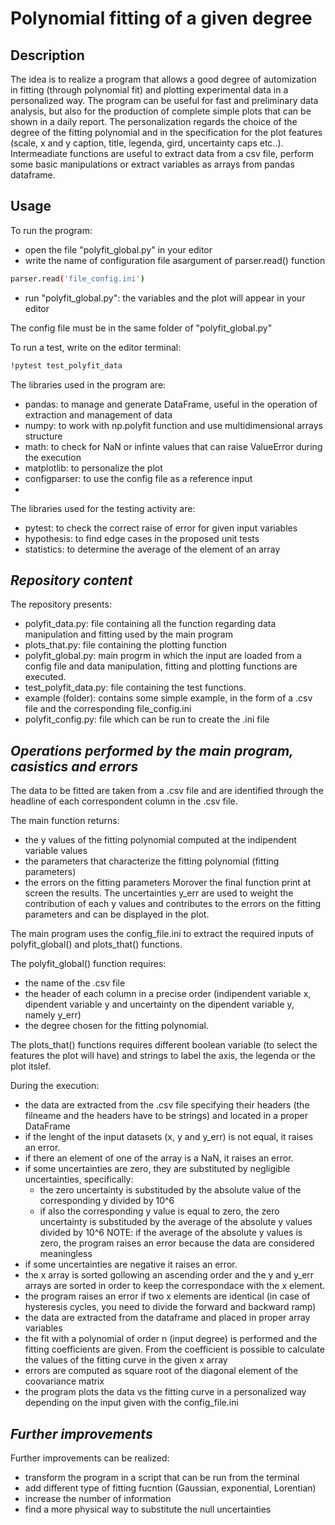 # Polynomial fitting of a given degree

## **Description**
The idea is to realize a program that allows a good degree of automization in fitting (through polynomial fit) and plotting experimental data in a personalized way. The program can be useful for fast and preliminary data analysis, but also for the production of complete simple plots that can be shown in a daily report. The personalization regards the choice of the degree of the fitting polynomial and in the specification for the plot features (scale, x and y caption, title, legenda, gird, uncertainty caps etc..). Intermeadiate functions are useful to extract data from a csv file, perform some basic manipulations or extract variables as arrays from pandas dataframe.




## **Usage**
To run the program:
- open the file "polyfit_global.py" in your editor
- write the name of configuration file asargument of parser.read() function 
```bash
parser.read('file_config.ini')
```
- run "polyfit_global.py": the variables and the plot will appear in your editor

The config file must be in the same folder of "polyfit_global.py"

To run a test, write on the editor terminal:
```bash
!pytest test_polyfit_data
```

The libraries used in the program are:
- pandas: to manage and generate DataFrame, useful in the operation of extraction and management of data
- numpy: to work with np.polyfit function and use multidimensional arrays structure 
- math: to check for NaN or infinte values that can raise ValueError during the execution
- matplotlib: to personalize the plot
- configparser: to use the config file as a reference input
- 
The libraries used for the testing activity are:
- pytest: to check the correct raise of error for given input variables
- hypothesis: to find edge cases in the proposed unit tests
- statistics: to determine the average of the element of an array



## *Repository content*
The repository presents:
- polyfit_data.py: file containing all the function regarding data manipulation and fitting used by the main program
- plots_that.py: file containing the plotting function
- polyfit_global.py: main progrm in which the input are loaded from a config file and data manipulation, fitting and plotting functions are executed.
- test_polyfit_data.py: file containing the test functions. 
- example (folder): contains some simple example, in the form of a .csv file and the corresponding file_config.ini
- polyfit_config.py: file which can be run to create the .ini file




## *Operations performed by the main program, casistics and errors*

The data to be fitted are taken from a .csv file and are identified through the headline of each correspondent column in the .csv file. 

The main function returns: 
- the y values of the fitting polynomial computed at the indipendent variable values
- the parameters that characterize the fitting polynomial (fitting parameters)
- the errors on the fitting parameters
Morover the final function print at screen the results.
The uncertainties y_err are used to weight the contribution of each y values and contributes to the errors on the fitting parameters and can be displayed in the plot.

The main program uses the config_file.ini to extract the required inputs of polyfit_global() and plots_that() functions.

The polyfit_global() function requires:
- the name of the .csv file
- the header of each column in a precise order (indipendent variable x, dipendent variable y and uncertainty on the dipendent variable y, namely y_err) 
- the degree chosen for the fitting polynomial. 

The plots_that() functions requires different boolean variable (to select the features the plot will have) and strings to label the axis, the legenda or the plot itslef.

During the execution:
- the data are extracted from the .csv file specifying their headers (the filneame and the headers have to be strings) and located in a proper DataFrame
- if the lenght of the input datasets (x, y and y_err) is not equal, it raises an error.
- if there an element of one of the array is a NaN, it raises an error.
- if some uncertainties are zero, they are substituted by negligible uncertainties, specifically:
    - the zero uncertainty is substituded by the absolute value of the corresponding y divided by 10^6
    - if also the corresponding y value is equal to zero, the zero uncertainty is substituded by the average of the absolute y values divided by 10^6
   NOTE: if the average of the absolute y values is zero, the program raises an error because the data are considered meaningless
- if some uncertainties are negative it raises an error.
- the x array is sorted gollowing an ascending order and the y and y_err arrays are sorted in order to keep the correspondace with the x element.
- the program raises an error if two x elements are identical (in case of hysteresis cycles, you need to divide the forward and backward ramp)
- the data are extracted from the dataframe and placed in proper array variables
- the fit with a polynomial of order n (input degree) is performed and the fitting coefficients are given. From the coefficient is possible to calculate the values of the fitting curve in the given x array
- errors are computed as square root of the diagonal element of the coovariance matrix
- the program plots the data vs the fitting curve in a personalized way depending on the input given with the config_file.ini


## *Further improvements*
Further improvements can be realized:
- transform the program in a script that can be run from the terminal
- add different type of fitting fucntion (Gaussian, exponential, Lorentian)
- increase the number of information
- find a more physical way to substitute the null uncertainties 


